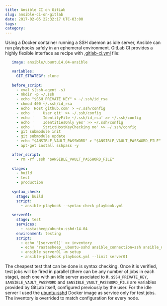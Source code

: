 ```yaml
---
title: Ansible CI on GitLab
slug: ansible-ci-on-gitlab
date: 2017-02-05 22:32:17 UTC-03:00
tags: 
category: 
---
```


Using a Docker container running a SSH daemon as idle server, Ansible can run playbooks safely in an ephemeral environment. GitLab CI provides a highly flexible interface as recipe with [.gitlab-ci.yml][1] file:

```yml
   image: ansible/ubuntu14.04-ansible

   variables:
     GIT_STRATEGY: clone
   
   before_script:
     - eval $(ssh-agent -s)
     - mkdir -p ~/.ssh
     - echo "$SSH_PRIVATE_KEY" > ~/.ssh/id_rsa
     - chmod 400 ~/.ssh/id_rsa
     - echo 'Host github.com' > ~/.ssh/config
     - echo '    User git' >> ~/.ssh/config
     - echo '    IdentityFile ~/.ssh/id_rsa' >> ~/.ssh/config
     - echo '    IdentitiesOnly yes' >> ~/.ssh/config
     - echo '    StrictHostKeyChecking no' >> ~/.ssh/config
     - git submodule init
     - git submodule update
     - echo "$ANSIBLE_VAULT_PASSWORD" > "$ANSIBLE_VAULT_PASSWORD_FILE"
     - apt-get install sshpass -y

   after_script:
     - rm -rf .ssh "$ANSIBLE_VAULT_PASSWORD_FILE"
   
   stages:
     - build
     - test
     - production
   
   syntax_check:
     stage: build
     script:
       - ansible-playbook --syntax-check playbook.yml
   
   server01:
     stage: test
     services:
       - rastasheep/ubuntu-sshd:14.04
     environment: testing
     script:
       - echo '[server01]' >> inventory
       - echo 'rastasheep__ubuntu-sshd ansible_connection=ssh ansible_user=root ansible_ssh_pass=root' >> inventory
       - ansible server01 -m setup
       - ansible-playbook playbook.yml --limit server01
```

The cheapest test that can be done is syntax checking. Once it is verified, test jobs will be fired in parallel (there can be any number of jobs in each stage), each one with an idle server asociated to it. `$SSH_PRIVATE_KEY`, `$ANSIBLE_VAULT_PASSWORD` and `$ANSIBLE_VAULT_PASSWORD_FILE` are variables provided by GitLab itself, configured previously by the user. For the idle server I used the [ubuntu-sshd][2] Docker image as service only for test jobs. The inventory is overrided to match configuration for every node.

[1]: https://docs.gitlab.com/ce/ci/quick_start/#quick-start
[2]: https://github.com/rastasheep/ubuntu-sshd
